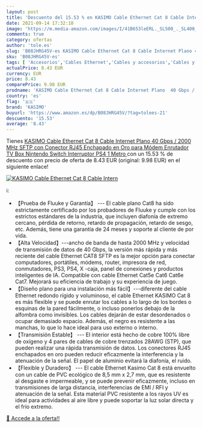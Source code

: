 ```yaml
---
layout: post
title: 'Descuento del 15.53 % en KASIMO Cable Ethernet Cat 8 Cable Intern'
date: 2021-09-14 17:32:18
image: 'https://m.media-amazon.com/images/I/41B653leERL._SL500_._SL400_.jpg'
comments: true
category: ofertas
author: 'tole.es'
slug: 'B08JHRG45V-es KASIMO Cable Ethernet Cat 8 Cable Internet Plano 40 Gbps /...'
sku: 'B08JHRG45V-es'
tags: [ 'Accesorios','Cables Ethernet','Cables y accesorios','Cables y conectores','Informática','kasimo','nintendo','ps4', ]
actualPrice: 8.43 EUR
currency: EUR
price: 8.43
comparePrice: 9.98 EUR
prodname: 'KASIMO Cable Ethernet Cat 8 Cable Internet Plano  40 Gbps / 2000 MHz  SFTP  con Conector RJ45 Enchapado en Oro  para Módem  Enrutador  TV Box  Nintendo Switch  Interruptor  PS4  1 Metro '
country: 'es'
flag: '🇪🇸'
brand: 'KASIMO'
buyurl: 'https://www.amazon.es/dp/B08JHRG45V/?tag=tolees-21'
descuento: '15.53'
average: '8.43'
---
```


Tienes [KASIMO Cable Ethernet Cat 8 Cable Internet Plano  40 Gbps / 2000 MHz  SFTP  con Conector RJ45 Enchapado en Oro  para Módem  Enrutador  TV Box  Nintendo Switch  Interruptor  PS4  1 Metro ](https://www.amazon.es/dp/B08JHRG45V/?tag=tolees-21) con un 15.53 % de descuento con precio de oferta de 8.43 EUR (original: 9.98 EUR) en el siguiente enlace!

[![KASIMO Cable Ethernet Cat 8 Cable Intern](https://m.media-amazon.com/images/I/41B653leERL._SL500_._SL400_.jpg)](https://www.amazon.es/dp/B08JHRG45V/?tag=tolees-21)

ℹ️:

- 【Prueba de Fluuke y Garantía】 --- El cable plano Cat8 ha sido estrictamente certificado por los probadores de Fluuke y cumple con los estrictos estándares de la industria, que incluyen diafonía de extremo cercano, pérdida de retorno, retardo de propagación, retardo de sesgo, etc. Además, tiene una garantía de 24 meses y soporte al cliente de por vida.
- 【Alta Velocidad】---ancho de banda de hasta 2000 MHz y velocidad de transmisión de datos de 40 Gbps, la versión más rápida y más reciente del cable Ethernet CAT8 SFTP es la mejor opción para conectar computadores, portátiles, módems, router, impresora de red, conmutadores, PS3, PS4, X -caja, panel de conexiones y productos inteligentes de IA. Compatible con cable Ethernet Cat5e Cat6 Cat6e Cat7. Mejorará su eficiencia de trabajo y su experiencia de juego.
- 【Diseño plano para una instalación más fácil】---diferente del cable Ethernet redondo rígido y voluminoso, el cable Ethernet KASIMO Cat 8 es más flexible y se puede enrutar los cables a lo largo de los bordes o esquinas de la pared fácilmente, o incluso ponerlos debajo de la alfombra como invisibles. Los cables dejarán de estar desordenados o ocupar demasiado espacio. Además, el negro es resistente a las manchas, lo que lo hace ideal para uso externo o interno.
- 【Transmisión Estable】 --- El interior está hecho de cobre 100% libre de oxígeno y 4 pares de cables de cobre trenzados 28AWG (STP), que pueden realizar una rápida transmisión de datos. Los conectores RJ45 enchapados en oro pueden reducir eficazmente la interferencia y la atenuación de la señal. El papel de aluminio evitará la diafonía, el ruido.
- 【Flexible y Duradero】 --- El cable Ethernet Kasimo Cat 8 está envuelto con un cable de PVC ecológico de 8,5 mm x 2,7 mm, que es resistente al desgaste e impermeable, y se puede prevenir eficazmente, incluso en transmisiones de larga distancia, interferencias de EMI / RFI y atenuación de la señal. Esta material PVC resistente a los rayos UV es ideal para actividades al aire libre y puede soportar la luz solar directa y el frío extremo.

[🛒 Accede a la oferta!!](https://www.amazon.es/dp/B08JHRG45V/?tag=tolees-21)
